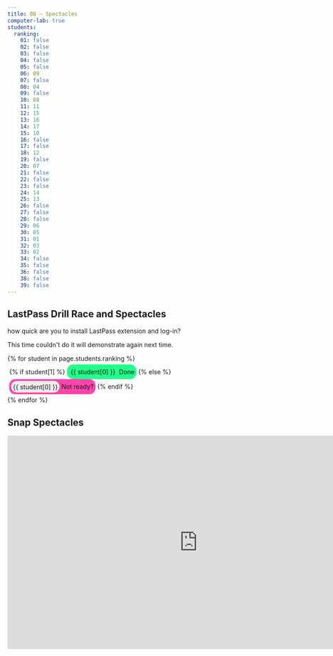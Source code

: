 ```yaml
---
title: 08 — Spectacles
computer-lab: true
students:
  ranking:
    01: false
    02: false
    03: false
    04: false
    05: false
    06: 09
    07: false
    08: 04
    09: false
    10: 08
    11: 11
    12: 15
    13: 16
    14: 17
    15: 10
    16: false
    17: false
    18: 12
    19: false
    20: 07
    21: false
    22: false
    23: false
    24: 14
    25: 13
    26: false
    27: false
    28: false
    29: 06
    30: 05
    31: 01
    32: 03
    33: 02
    34: false
    35: false
    36: false
    38: false
    39: false
---
```



## LastPass Drill Race and Spectacles

how quick are you to install LastPass extension and log-in?

This time couldn't do it will demonstrate again next time.

<style>
  .student-tasks-grid span {
  display: inline-block;
  border-radius: 1em;
  padding: 0.3em;
  }
  .student-tasks-grid span.yet-to-do .number {
  background-color: #EEE;
}
  .student-tasks-grid span.done {
  background-color: #2F8;
  }
  .student-tasks-grid span.yet-to-do {
  background-color: #F4A;
  }
</style>

<div class="student-tasks-grid" style="display:flex-wrap;">
{% for student in page.students.ranking %}
  <span>
  {% if student[1] %}
    <span class="done">
      <span class="number">
      {{ student[0] }}
      </span>
      Done
    </span>
  {% else %}
    <span class="yet-to-do">
      <span class="number">
      {{ student[0] }}
      </span>
      Not ready?
    </span>
  {% endif %}
  </span>
{% endfor %}
</div>

## Snap Spectacles

<iframe width="854" height="480" src="https://www.youtube.com/embed/XqkOFLBSJR8" frameborder="0" allowfullscreen></iframe>

